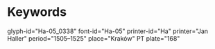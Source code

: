 # Keywords
glyph-id="Ha-05_0338"
font-id="Ha-05"
printer-id="Ha"
printer="Jan Haller"
period="1505–1525"
place="Kraków"
PT plate="168"
